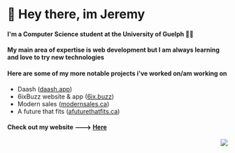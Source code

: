 # 👋 Hey there, im Jeremy 



#### I'm a Computer Science student at the University of Guelph 🏫🍁

#### My main area of expertise is web development but I am always learning and love to try new technologies

#### Here are some of my more notable projects i've worked on/am working on
- Daash ([daash.app](https://daash.app))
- 6ixBuzz website & app ([6ix.buzz](https://6ix.buzz))
- Modern sales ([modernsales.ca](https://modernsales.ca))
- A future that fits ([afuturethatfits.ca](https://afuturethatfits.ca/))

#### Check out my website ---> [Here](https://jeremythorne.ca)
<img align=right src='https://user-images.githubusercontent.com/22085407/120850545-95b4c700-c545-11eb-85ff-32a847679caa.gif'>


